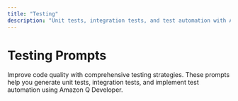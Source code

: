 ```yaml
---
title: "Testing"
description: "Unit tests, integration tests, and test automation with Amazon Q Developer"
---
```


# Testing Prompts

Improve code quality with comprehensive testing strategies. These prompts help you generate unit tests, integration tests, and implement test automation using Amazon Q Developer.

